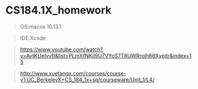 # CS184.1X_homework
>OS:macos 10.13.1
  
>IDE:Xcode
  
>https://www.youtube.com/watch?v=AvtKUeIvyfI&list=PLmXfNKjl9U7VYoS7T8UWRrolh68Xypjtr&index=15
  
>http://www.xuetangx.com/courses/course-v1:UC_BerkeleyX+CS_184_1x+sp/courseware/Unit_1/L4/
